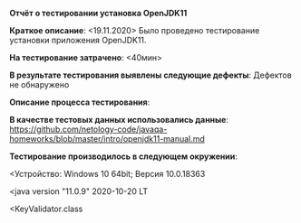 **Отчёт о тестировании установка OpenJDK11**

**Краткое описание**:
<19.11.2020> Было проведено тестирование установки приложения OpenJDK11.

**На тестирование затрачено**:
<40мин>

**В результате тестирования выявлены следующие дефекты**:
Дефектов не обнаружено

**Описание процесса тестирования**:

**В качестве тестовых данных использовались данные**: 
<https://github.com/netology-code/javaqa-homeworks/blob/master/intro/openjdk11-manual.md>


 
**Тестирование производилось в следующем окружении**:

<Устройство: Windows 10 64bit; Версия 10.0.18363

<java version "11.0.9" 2020-10-20 LT

<KeyValidator.class

